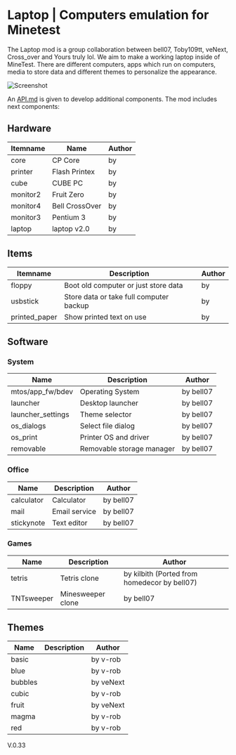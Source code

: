 # Laptop | Computers emulation for Minetest

The Laptop mod is a group collaboration between bell07, Toby109tt, veNext, Cross_over and Yours truly lol.
We aim to make a working laptop inside of MineTest.
There are different computers, apps which run on computers, media to store data and different themes to personalize the appearance.

![Screenshot](https://github.com/Gerold55/minetest-laptop/blob/master/screenshot.png)

An [API.md](https://github.com/Gerold55/minetest-laptop/blob/master/API.md) is given to develop additional components. 
The mod includes next components: 

## Hardware

| Itemname | Name | Author |
| - | - | - |
| core | CP Core | by |
| printer | Flash Printex | by |
| cube | CUBE PC | by |
| monitor2 | Fruit Zero | by |
| monitor4 | Bell CrossOver | by |
| monitor3 | Pentium 3 | by |
| laptop | laptop v2.0 | by |

## Items
| Itemname | Description | Author |
| - | - | - |
| floppy | Boot old computer or just store data | by |
| usbstick | Store data or take full computer backup | by |
| printed_paper | Show printed text on use | by |

## Software
### System
| Name | Description | Author |
| - | - | - |
| mtos/app_fw/bdev | Operating System | by bell07 |
| launcher | Desktop launcher | by bell07 |
| launcher_settings | Theme selector | by bell07 |
| os_dialogs | Select file dialog | by bell07 |
| os_print | Printer OS and driver | by bell07 |
| removable | Removable storage manager | by bell07 |

### Office
| Name | Description | Author |
| - | - | - |
| calculator | Calculator | by bell07 |
| mail | Email service | by bell07 |
| stickynote | Text editor | by bell07 |

### Games
| Name | Description | Author |
| - | - | - |
| tetris | Tetris clone | by kilbith (Ported from homedecor by bell07) |
| TNTsweeper | Minesweeper clone | by bell07 |

## Themes
| Name | Description | Author |
| - | - | - |
| basic | | by v-rob |
| blue | | by v-rob |
| bubbles | | by veNext |
| cubic | | by v-rob |
| fruit | | by veNext |
| magma | | by v-rob |
| red | | by v-rob |


V.0.33
